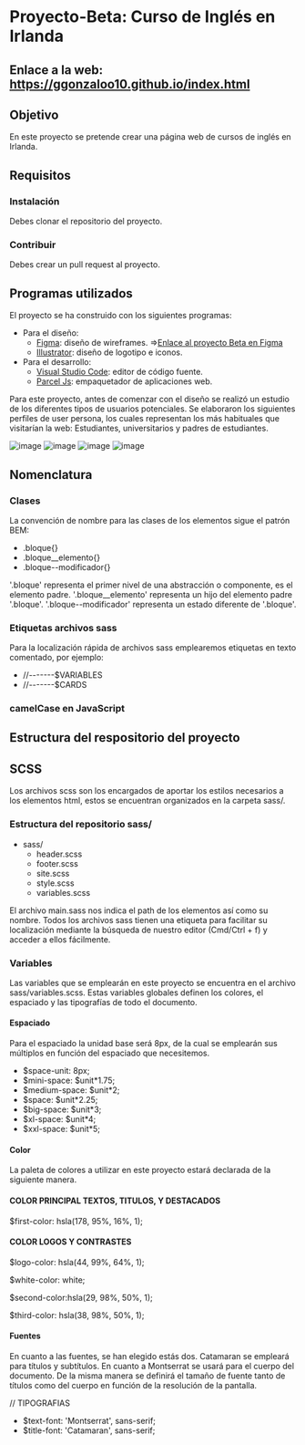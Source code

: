 # Proyecto-Beta: Curso de Inglés en Irlanda

## **Enlace a la web:** https://ggonzaloo10.github.io/index.html

## **Objetivo**


En este proyecto se pretende crear una página web de cursos de inglés en Irlanda.


## **Requisitos**
### **Instalación**
Debes clonar el repositorio del proyecto.
### **Contribuir**
Debes crear un pull request al proyecto.

## **Programas utilizados**
El proyecto se ha construido con los siguientes programas:
- Para el diseño:
  - <a href="https://www.figma.com/">Figma</a>: diseño de wireframes. =><a href="https://www.figma.com/file/2A9JSXvIeSVtFotWoL3yDe/Gonzalo-Soriano---Proyecto-Beta?node-id=0%3A1">Enlace al proyecto Beta en Figma</a>
  - <a href="https://www.adobe.com/products/illustrator.html">Illustrator</a>: diseño de logotipo e iconos.
- Para el desarrollo:
  - <a href="https://code.visualstudio.com/">Visual Studio Code</a>: editor de código fuente.
  - <a href="https://parceljs.org/">Parcel Js</a>: empaquetador de aplicaciones web.

Para este proyecto, antes de comenzar con el diseño se realizó un estudio de los diferentes tipos de usuarios potenciales. Se elaboraron los siguientes perfiles de user persona, los cuales representan los más habituales que visitarían la web: Estudiantes, universitarios y padres de estudiantes.

![image](https://user-images.githubusercontent.com/92878148/169265914-a221c2e6-15d7-45ee-8df4-ee4834314215.png)
![image](https://user-images.githubusercontent.com/92878148/169265594-8577768f-0179-4ccd-80dd-a1353a2628dd.png)
![image](https://user-images.githubusercontent.com/92878148/169265615-d5103a23-7579-4e39-8e9a-5d6b5f86d549.png)
![image](https://user-images.githubusercontent.com/92878148/169265640-022c1ff5-7f6f-489f-88c5-dad31229ce06.png)


## **Nomenclatura**

### **Clases**

La convención de nombre para las clases de los elementos sigue el patrón BEM:

- .bloque{}
- .bloque__elemento{}
- .bloque--modificador{}

'.bloque' representa el primer nivel de una abstracción o componente, es el elemento padre.
'.bloque__elemento' representa un hijo del elemento padre '.bloque'.
'.bloque--modificador' representa un estado diferente de '.bloque'.

<!-- Ejemplo sacado del proyecto -->

### **Etiquetas archivos sass**

Para la localización rápida de archivos sass emplearemos etiquetas en texto comentado, por ejemplo:

- //-------$VARIABLES
- //-------$CARDS

### **camelCase en JavaScript**



## **Estructura del respositorio del proyecto**





## **SCSS**

Los archivos scss son los encargados de aportar los estilos necesarios a los elementos html, estos se encuentran organizados en la carpeta sass/.

### **Estructura del repositorio sass/**

- sass/
  - header.scss
  - footer.scss
  - site.scss
  - style.scss
  - variables.scss

El archivo main.sass nos indica el path de los elementos así como su nombre. Todos los archivos sass tienen una etiqueta para facilitar su localización mediante la búsqueda de nuestro editor (Cmd/Ctrl + f) y acceder a ellos fácilmente.


### **Variables**

Las variables que se emplearán en este proyecto se encuentra en el archivo sass/variables.scss. Estas variables globales definen los colores, el espaciado y las tipografías de todo el documento.

#### **Espaciado**

Para el espaciado la unidad base será 8px, de la cual se emplearán sus múltiplos en función del espaciado que necesitemos.

- $space-unit: 8px;
- $mini-space: $unit*1.75;
- $medium-space: $unit*2;
- $space: $unit*2.25;
- $big-space: $unit*3;
- $xl-space: $unit*4;
- $xxl-space: $unit*5;

#### **Color**

La paleta de colores a utilizar en este proyecto estará declarada de la siguiente manera.
#### **COLOR PRINCIPAL TEXTOS, TITULOS, Y DESTACADOS**
$first-color: hsla(178, 95%, 16%, 1);

#### **COLOR LOGOS Y CONTRASTES**
$logo-color: hsla(44, 99%, 64%, 1);

$white-color: white;

$second-color:hsla(29, 98%, 50%, 1);

$third-color: hsla(38, 98%, 50%, 1);

#### **Fuentes**

En cuanto a las fuentes, se han elegido estás dos. Catamaran se empleará para títulos y subtítulos. En cuanto a Montserrat se usará para el cuerpo del documento. De la misma manera se definirá el tamaño de fuente tanto de títulos como del cuerpo en función de la resolución de la pantalla.

// TIPOGRAFIAS
- $text-font: 'Montserrat', sans-serif;
- $title-font: 'Catamaran', sans-serif;
